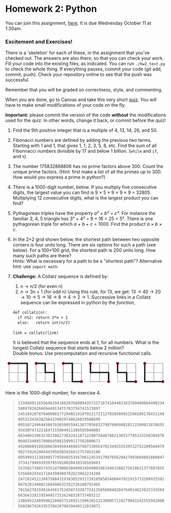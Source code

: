 # Homework 2: Python 

You can join this assignment, [here](https://classroom.github.com/assignment-invitations/39f415bb7b155b439c113add0f03f21c).  It is due Wednesday October 11 at 1:30am.

### Excitement and Exercises!
There is a 'skeleton' for each of these, in the assignment that you've checked out.
The answers are also there, so that you can check your work.
Fill your code into the existing files, as indicated.
You can run `./hw2_test.py` to check the whole thing.
If everything passes, commit your code (git add, commit, push).
Check your repository online to see that the push was successful.

Remember that you will be graded on correctness, style, and commenting.

When you are done, go to Canvas and take this very short [quiz]().
You will have to make small modifications of your code on the fly.

**Important:** please commit the version of the code **without** the modifications used for the quiz.  In other words, change it back, or commit before the quiz!

1. Find the 9th positive integer that is a multiple of 4, 13, 14, 26, and 50.
2. Fibonacci numbers are defined by adding the previous two terms.  Starting with 1 and 1, that gives 1, 1, 2, 3, 5, 8, etc.  Find the sum of all Fibonnacci numbers divisible by 17 and below 1 billion.  (`while` and `if`, and `%`)
3. The number 175832868806 has no prime factors above 300.  Count the unique prime factors.  (Hint: first make a list of all the primes up to 300.  How would you express a prime in python?)
4. There is a 1000-digit number, below.  If you multiply five consecutive digits, the largest value you can find is 9 × 5 × 9 × 9 × 9 = 32805.  Multiplying 12 consecutive digits, what is the largest product you can find?
5. Pythagorean triples have the property _a² + b² = c²_.
   For instance the familiar 3, 4, 5 triangle has 3² + 4² = 9 + 16 = 25 = 5².
   There is one pythagorean triple for which _a + b + c_ = 1000.  Find the product _a × b × c_.
6. In the 2×2 grid shown below, the shortest path between two opposite corners is four units long.
   There are six options for such a path (see below).  For a 100×100 grid, the shortest path is 200 units long.  How many such paths are there? </br>
   Hints: What is necessary for a path to be a "shortest path"?
   Alternative hint: use `import math`.
7. **Challenge:** A Collatz sequence is defined by:
   1. n → n/2 (for even n)
   2. n → 3n + 1 (for odd n)
   Using this rule, for 13, we get: 13 → 40 → 20 → 10 → 5 → 16 → 8 → 4 → 2 → 1.
   Successive links in a Collatz sequence can be expressed in python by the _function_, 
   ```
   def collatz(n):
     if n%2: return 3*n + 1
     else:   return int(n/2)

   link = collatz(link)
   ```

   It is believed that the sequence ends at 1, for all numbers.  What is the longest Collatz sequence that _starts_ below 2 million?</br>
   Double bonus: Use precomputation and recursive functional calls.

![Paths](paths.png?raw=true "Paths")

Here is the 1000-digit number, for exercise 4.
> `1334689116556462941882035808943573171674164401363769460864490234588978262666944913475783756741523897`
> `2451842078794008017729485191070221721127038509952508280176431149895323416382564339029748626819508699`
> `0955072496443867036500559413877056832798700698818111509823878655934307473221647215004911386585940003`
> `6834001396323915862736324118712200726467082136557785333250304970064033489578066450615899117582800671`
> `4920068918928063049564469657907330954702349255539722752209584079902759262004445958585816812757463180`
> `8959993123839057795949253567061245191709785620427993669881880847373417906939397055918030430330169483`
> `5535657388574351479006304909345090039619401560275818621377887855535660203417104398980782823962234208`
> `2472624521308758843193838529317281058585486047922915733289925592867620144082168498632352326188791465`
> `7015627819301645817526587333877541158580040204764914823925333504663643182191948572526248328737405212`
> `1386952248950622806575169311906365131300057110279941542555942008569206742619537842879039448112019071`
